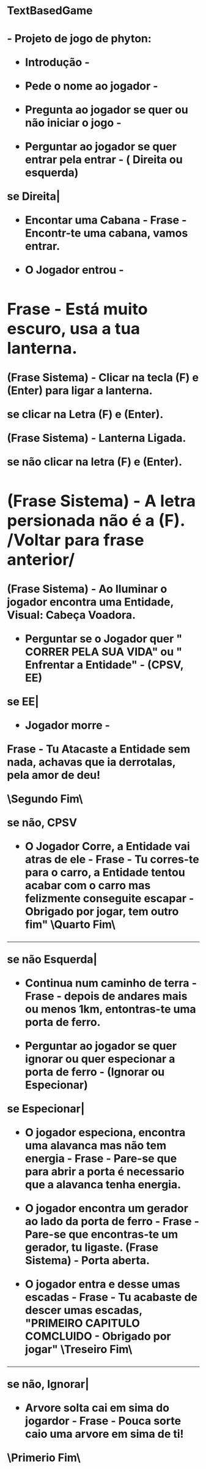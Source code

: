 <h1>TextBasedGame<h1>
- Projeto de jogo de phyton:

- Introdução - 

- Pede o nome ao jogador -

- Pregunta ao jogador se quer ou não iniciar o jogo -

<O Jogo iniciou>

 - Perguntar ao jogador se quer entrar pela entrar - ( Direita ou esquerda)

se Direita|

- Encontar uma Cabana -
Frase - Encontr-te uma cabana, vamos entrar.

- O Jogador entrou -

Frase - Está muito escuro, usa a tua lanterna.
-----------------------------------------------------------------------------
(Frase Sistema) - Clicar na tecla (F) e (Enter) para ligar a lanterna.

se clicar na Letra (F) e (Enter).

(Frase Sistema) - Lanterna Ligada.

se não clicar na letra (F) e (Enter).

(Frase Sistema) - A letra persionada não é a (F). /Voltar para frase anterior/
------------------------------------------------------------------------------

(Frase Sistema) - Ao Iluminar o jogador encontra uma Entidade, Visual: Cabeça Voadora.
- Perguntar se o Jogador quer " CORRER PELA SUA VIDA" ou " Enfrentar a Entidade" - (CPSV, EE)

se EE|
- Jogador morre - 

Frase - Tu Atacaste a Entidade sem nada, achavas que ia derrotalas, pela amor de deu!

<O jogo acaba> \Segundo Fim\

se não, CPSV

- O Jogador Corre, a Entidade vai atras de ele -
Frase - Tu corres-te para o carro, a Entidade tentou acabar com o carro mas felizmente conseguite escapar - Obrigado por jogar, tem outro fim"
<O jogo Acaba> \Quarto Fim\
--------------------------------------------------------------------------------------------------------------------------
se não Esquerda|

- Continua num caminho de terra - 
Frase - depois de andares mais ou menos 1km, entontras-te uma porta de ferro.

 - Perguntar ao jogador se quer ignorar ou quer especionar a porta de ferro - (Ignorar ou Especionar)

se Especionar|

- O jogador especiona, encontra uma alavanca mas não tem energia - 
Frase - Pare-se que para abrir a porta é necessario que a alavanca tenha energia.

- O jogador encontra um gerador ao lado da porta de ferro -
Frase - Pare-se que encontras-te um gerador, tu ligaste.
(Frase Sistema) - Porta aberta.

- O jogador entra e desse umas escadas - 
Frase - Tu acabaste de descer umas escadas, "PRIMEIRO CAPITULO COMCLUIDO - Obrigado por jogar"
<O jogo acaba> \Treseiro Fim\
------------------------------------------------------------------------------------------------------------------------------
se não, Ignorar|

- Arvore solta cai em sima do jogardor -
Frase - Pouca sorte caio uma arvore em sima de ti!

<O jogo acaba> \Primerio Fim\
